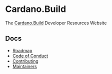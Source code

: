 # Cardano.Build
The [Cardano.Build](https://cardano.build) Developer Resources Website

## Docs

- [Roadmap](/docs/ROADMAP.md)
- [Code of Conduct](/docs/CODE_OF_CONDUCT.md)
- [Contributing](/docs/CONTRIBUTING.md)
- [Maintainers](/docs/MAINTAINERS.md)
